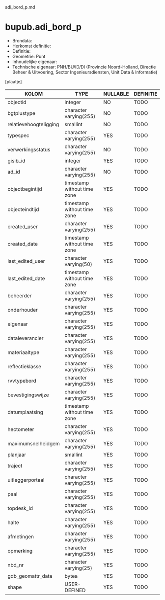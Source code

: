 adi_bord_p.md

# bupub.adi_bord_p


* Brondata: 
* Herkomst definitie: 
* Definitie: 
* Geometrie: Punt
* Inhoudelijke eigenaar: 
* Technische eigenaar: PNH/BU/ID/DI (Provincie Noord-Holland, Directie Beheer & Uitvoering, Sector Ingenieursdiensten, Unit Data & Informatie)

[plaatje]


|KOLOM                            |TYPE                       |NULLABLE|DEFINITIE|
|------                           |----                       |-----   |-----    |
|objectid                         |integer                    |NO      |TODO|
|bgtplustype                      |character varying(255)     |NO      |TODO|
|relatievehoogteligging           |smallint                   |NO      |TODO|
|typespec                         |character varying(255)     |YES     |TODO|
|verwerkingsstatus                |character varying(255)     |NO      |TODO|
|gisib_id                         |integer                    |YES     |TODO|
|ad_id                            |character varying(255)     |NO      |TODO|
|objectbegintijd                  |timestamp without time zone|YES     |TODO|
|objecteindtijd                   |timestamp without time zone|YES     |TODO|
|created_user                     |character varying(255)     |YES     |TODO|
|created_date                     |timestamp without time zone|YES     |TODO|
|last_edited_user                 |character varying(50)      |YES     |TODO|
|last_edited_date                 |timestamp without time zone|YES     |TODO|
|beheerder                        |character varying(255)     |YES     |TODO|
|onderhouder                      |character varying(255)     |YES     |TODO|
|eigenaar                         |character varying(255)     |YES     |TODO|
|dataleverancier                  |character varying(255)     |YES     |TODO|
|materiaaltype                    |character varying(255)     |YES     |TODO|
|reflectieklasse                  |character varying(255)     |YES     |TODO|
|rvvtypebord                      |character varying(255)     |YES     |TODO|
|bevestigingswijze                |character varying(255)     |YES     |TODO|
|datumplaatsing                   |timestamp without time zone|YES     |TODO|
|hectometer                       |character varying(255)     |YES     |TODO|
|maximumsnelheidgem               |character varying(255)     |YES     |TODO|
|planjaar                         |smallint                   |YES     |TODO|
|traject                          |character varying(255)     |YES     |TODO|
|uitleggerportaal                 |character varying(255)     |YES     |TODO|
|paal                             |character varying(255)     |YES     |TODO|
|topdesk_id                       |character varying(255)     |YES     |TODO|
|halte                            |character varying(255)     |YES     |TODO|
|afmetingen                       |character varying(255)     |YES     |TODO|
|opmerking                        |character varying(255)     |YES     |TODO|
|nbd_nr                           |character varying(25)      |YES     |TODO|
|gdb_geomattr_data                |bytea                      |YES     |TODO|
|shape                            |USER-DEFINED               |YES     |TODO|
